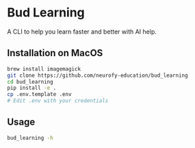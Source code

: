 # Bud Learning

A CLI to help you learn faster and better with AI help.

## Installation on MacOS

```bash
brew install imagemagick
git clone https://github.com/neurofy-education/bud_learning
cd bud_learning
pip install -e .
cp .env.template .env
# Edit .env with your credentials
```

## Usage

```bash
bud_learning -h
```

